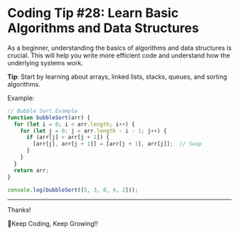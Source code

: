# Coding Tip #28: Learn Basic Algorithms and Data Structures

As a beginner, understanding the basics of algorithms and data structures is crucial. This will help you write more efficient code and understand how the underlying systems work.

**Tip**: Start by learning about arrays, linked lists, stacks, queues, and sorting algorithms.

Example:
```js
// Bubble Sort Example
function bubbleSort(arr) {
  for (let i = 0; i < arr.length; i++) {
    for (let j = 0; j < arr.length - i - 1; j++) {
      if (arr[j] > arr[j + 1]) {
        [arr[j], arr[j + 1]] = [arr[j + 1], arr[j]];  // Swap
      }
    }
  }
  return arr;
}

console.log(bubbleSort([5, 3, 8, 4, 2]));
```


---

Thanks!


🚀Keep Coding, Keep Growing!!
